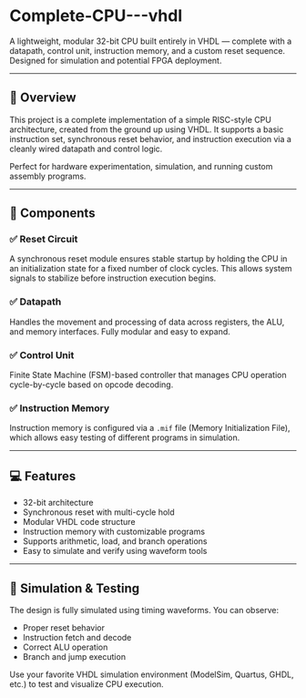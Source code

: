 # Complete-CPU---vhdl

A lightweight, modular 32-bit CPU built entirely in VHDL — complete with a datapath, control unit, instruction memory, and a custom reset sequence. Designed for simulation and potential FPGA deployment.

---

## 🚀 Overview

This project is a complete implementation of a simple RISC-style CPU architecture, created from the ground up using VHDL. It supports a basic instruction set, synchronous reset behavior, and instruction execution via a cleanly wired datapath and control logic.

Perfect for hardware experimentation, simulation, and running custom assembly programs.

---

## 🧩 Components

### ✅ Reset Circuit
A synchronous reset module ensures stable startup by holding the CPU in an initialization state for a fixed number of clock cycles. This allows system signals to stabilize before instruction execution begins.

### ✅ Datapath
Handles the movement and processing of data across registers, the ALU, and memory interfaces. Fully modular and easy to expand.

### ✅ Control Unit
Finite State Machine (FSM)-based controller that manages CPU operation cycle-by-cycle based on opcode decoding.

### ✅ Instruction Memory
Instruction memory is configured via a `.mif` file (Memory Initialization File), which allows easy testing of different programs in simulation.

---

## 💻 Features

- 32-bit architecture
- Synchronous reset with multi-cycle hold
- Modular VHDL code structure
- Instruction memory with customizable programs
- Supports arithmetic, load, and branch operations
- Easy to simulate and verify using waveform tools

---

## 🧪 Simulation & Testing

The design is fully simulated using timing waveforms. You can observe:
- Proper reset behavior
- Instruction fetch and decode
- Correct ALU operation
- Branch and jump execution

Use your favorite VHDL simulation environment (ModelSim, Quartus, GHDL, etc.) to test and visualize CPU execution.
